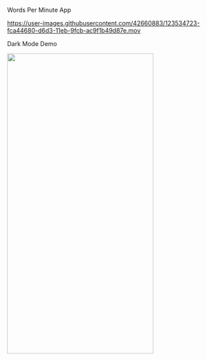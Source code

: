 Words Per Minute App


https://user-images.githubusercontent.com/42660883/123534723-fca44680-d6d3-11eb-9fcb-ac9f1b49d87e.mov



Dark Mode Demo

<img src="https://user-images.githubusercontent.com/42660883/123535743-9d960000-d6da-11eb-8125-7cce79b91f0f.gif" width="340" height="700" />



